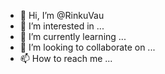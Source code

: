 - 👋 Hi, I’m @RinkuVau
- 👀 I’m interested in ...
- 🌱 I’m currently learning ...
- 💞️ I’m looking to collaborate on ...
- 📫 How to reach me ...

<!---
RinkuVau/RinkuVau is a ✨ special ✨ repository because its `README.md` (this file) appears on your GitHub profile.
You can click the Preview link to take a look at your changes.
--->
